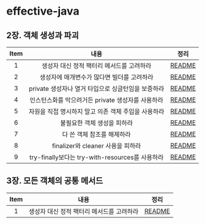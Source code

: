 # effective-java

## 2장. 객체 생성과 파괴

| Item |                   내용                    |                                  정리                                  |
|:----:|:---------------------------------------:|:--------------------------------------------------------------------:|
|  1   |         생성자 대신 정적 팩터리 메서드를 고려하라         |         [README](chapter02/item1_생성자_대신_정적_팩터리_메서드를_고려하라.md)         |
|  2   |         생성자에 매개변수가 많다면 빌더를 고려하라         |         [README](chapter02/item2_생성자에_매개변수가_많다면_빌더를_고려하라.md)         |
|  3   |     private 생성자나 열거 타입으로 싱글턴임을 보증하라     |     [README](chapter02/item3_private_생성자나_열거_타입으로_싱글턴임을_보증하라.md)     |
|  4   |     인스턴스화를 막으려거든 private 생성자를 사용하라      |     [README](chapter02/item4_인스턴스화를_막으려거든_private_생성자를_사용하라.md)      |
|  5   |      자원을 직접 명시하지 말고 의존 객체 주입을 사용하라      |      [README](chapter02/item5_자원을_직접_명시하지_말고_의존_객체_주입을_사용하라.md)      |
|  6   |             불필요한 객체 생성을 피하라             |             [README](chapter02/item6_불필요한_객체_생성을_피하라.md)             |
|  7   |             다 쓴 객체 참조를 해제하라             |             [README](chapter02/item7_다_쓴_객체_참조를_해제하라.md)             |
|  8   |       finalizer와 cleaner 사용을 피하라        |       [README](chapter02/item8_finalizer와_cleaner_사용을_피하라.md)        |
|  9   | try-finally보다는 try-with-resources를 사용하라 | [README](chapter02/item9_try-finally보다는_try-with-resources를_사용하라.md) |

## 3장. 모든 객체의 공통 메서드

| Item |                   내용                    |                                  정리                                  |
|:----:|:---------------------------------------:|:--------------------------------------------------------------------:|
|  1   |         생성자 대신 정적 팩터리 메서드를 고려하라         |         [README](chapter02/item1_생성자_대신_정적_팩터리_메서드를_고려하라.md)         |

